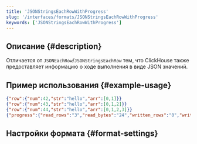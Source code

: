 ```yaml
---
title: 'JSONStringsEachRowWithProgress'
slug: '/interfaces/formats/JSONStringsEachRowWithProgress'
keywords: ['JSONStringsEachRowWithProgress']
---
```


## Описание {#description}

Отличается от `JSONEachRow`/`JSONStringsEachRow` тем, что ClickHouse также предоставляет информацию о ходе выполнения в виде JSON значений.

## Пример использования {#example-usage}

```json
{"row":{"num":42,"str":"hello","arr":[0,1]}}
{"row":{"num":43,"str":"hello","arr":[0,1,2]}}
{"row":{"num":44,"str":"hello","arr":[0,1,2,3]}}
{"progress":{"read_rows":"3","read_bytes":"24","written_rows":"0","written_bytes":"0","total_rows_to_read":"3"}}
```

## Настройки формата {#format-settings}
